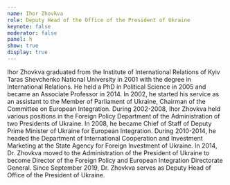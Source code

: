 ```yaml
---
name: Ihor Zhovkva
role: Deputy Head of the Office of the President of Ukraine
keynote: false
moderator: false
panel: h
show: true
display: true
---
```


Ihor Zhovkva graduated from the Institute of International Relations of Kyiv Taras Shevchenko National University in 2001 with the degree in International Relations. He held a PhD in Political Science in 2005 and became an Associate Professor in 2014. In 2002, he started his service as an assistant to the Member of Parliament of Ukraine, Chairman of the Committee on European Integration. During 2002-2008, Ihor Zhovkva held various positions in the Foreign Policy Department of the Administration of two Presidents of Ukraine. In 2008, he became Chief of Staff of Deputy Prime Minister of Ukraine for European Integration. During 2010-2014, he headed the Department of International Cooperation and Investment Marketing at the State Agency for Foreign Investment of Ukraine. In 2014, Dr. Zhovkva moved to the Administration of the President of Ukraine to become Director of the Foreign Policy and European Integration Directorate General. Since September 2019, Dr. Zhovkva serves as Deputy Head of Office of the President of Ukraine.
